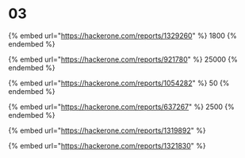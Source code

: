 # 03

{% embed url="https://hackerone.com/reports/1329260" %}
1800
{% endembed %}

{% embed url="https://hackerone.com/reports/921780" %}
25000
{% endembed %}

{% embed url="https://hackerone.com/reports/1054282" %}
50
{% endembed %}

{% embed url="https://hackerone.com/reports/637267" %}
2500
{% endembed %}

{% embed url="https://hackerone.com/reports/1319892" %}

{% embed url="https://hackerone.com/reports/1321830" %}

